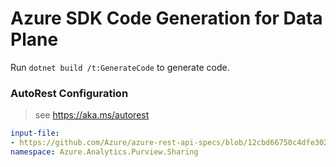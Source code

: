 # Azure SDK Code Generation for Data Plane

Run `dotnet build /t:GenerateCode` to generate code.

### AutoRest Configuration
> see https://aka.ms/autorest

``` yaml
input-file: 
- https://github.com/Azure/azure-rest-api-specs/blob/12cbd66750c4dfe302e9eca42b1fc727f8c02700/specification/purview/data-plane/Azure.Analytics.Purview.Share/preview/2023-02-15-preview/share.json
namespace: Azure.Analytics.Purview.Sharing

 
 
```
